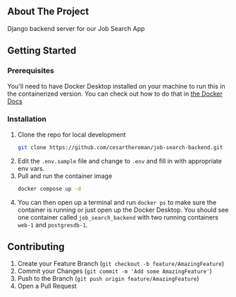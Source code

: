 ## About The Project

Django backend server for our Job Search App

## Getting Started

### Prerequisites

You'll need to have Docker Desktop installed on your machine to run this in the containerized version. You can check out how to do that in [the Docker Docs](https://docs.docker.com/get-docker/)

### Installation

1. Clone the repo for local development
   ```sh
   git clone https://github.com/cesartheroman/job-search-backend.git
   ```
2. Edit the `.env.sample` file and change to `.env` and fill in with appropriate env vars.
3. Pull and run the container image
   ```sh
   docker compose up -d
   ```
4. You can then open up a terminal and run `docker ps` to make sure the container is running or just open up the Docker Desktop. You should see one container called `job_search_backend` with two running containers `web-1` and `postgresdb-1`.

## Contributing

1. Create your Feature Branch (`git checkout -b feature/AmazingFeature`)
2. Commit your Changes (`git commit -m 'Add some AmazingFeature'`)
3. Push to the Branch (`git push origin feature/AmazingFeature`)
4. Open a Pull Request
